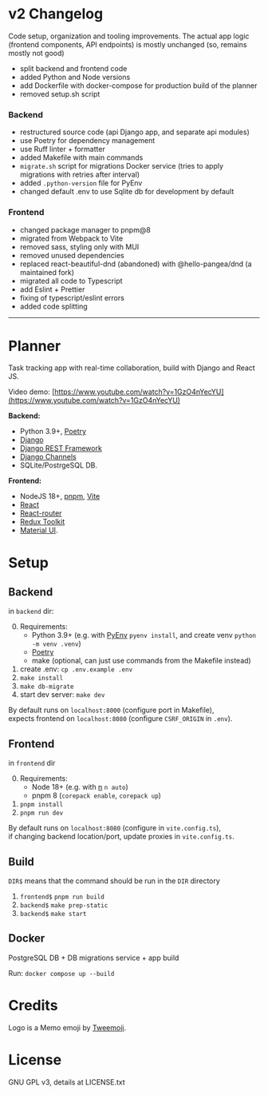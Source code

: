 # v2 Changelog

Code setup, organization and tooling improvements. The actual app logic (frontend components, API endpoints) is mostly unchanged (so, remains mostly not good)

- split backend and frontend code
- added Python and Node versions
- add Dockerfile with docker-compose for production build of the planner
- removed setup.sh script

### Backend

- restructured source code (api Django app, and separate api modules)
- use Poetry for dependency management
- use Ruff linter + formatter
- added Makefile with main commands
- `migrate.sh` script for migrations Docker service (tries to apply migrations with retries after interval)
- added `.python-version` file for PyEnv
- changed default .env to use Sqlite db for development by default

### Frontend

- changed package manager to pnpm@8
- migrated from Webpack to Vite
- removed sass, styling only with MUI
- removed unused dependencies
- replaced react-beautiful-dnd (abandoned) with @hello-pangea/dnd (a maintained fork)
- migrated all code to Typescript
- add Eslint + Prettier
- fixing of typescript/eslint errors
- added code splitting

---

# Planner

Task tracking app with real-time collaboration, build with Django and React JS.

Video demo: [https://www.youtube.com/watch?v=1GzO4nYecYU](https://www.youtube.com/watch?v=1GzO4nYecYU)

**Backend:**

- Python 3.9+, [Poetry](https://python-poetry.org/)
- [Django](https://www.djangoproject.com/)
- [Django REST Framework](https://www.django-rest-framework.org/)
- [Django Channels](https://channels.readthedocs.io/en/stable/)
- SQLite/PostrgeSQL DB.

**Frontend:**

- NodeJS 18+, [pnpm](https://pnpm.io/), [Vite](https://vitejs.dev/)
- [React](https://reactjs.org/)
- [React-router](https://reactrouter.com/)
- [Redux Toolkit](https://redux-toolkit.js.org/)
- [Material UI](https://mui.com/).

# Setup

## Backend

in `backend` dir:

0. Requirements:
   - Python 3.9+ (e.g. with [PyEnv](https://github.com/pyenv/pyenv) `pyenv install`, and create venv `python -m venv .venv`)
   - [Poetry](https://python-poetry.org/)
   - make (optional, can just use commands from the Makefile instead)
1. create .env: `cp .env.example .env`
2. `make install`
3. `make db-migrate`
4. start dev server: `make dev`

By default runs on `localhost:8000` (configure port in Makefile),  
expects frontend on `localhost:8080` (configure `CSRF_ORIGIN` in `.env`).

## Frontend

in `frontend` dir

0. Requirements:
   - Node 18+ (e.g. with [n](https://github.com/tj/n) `n auto`)
   - pnpm 8 (`corepack enable`, `corepack up`)
1. `pnpm install`
2. `pnpm run dev`

By default runs on `localhost:8080` (configure in `vite.config.ts`),  
if changing backend location/port, update proxies in `vite.config.ts`.

## Build

`DIR$` means that the command should be run in the `DIR` directory

1. `frontend$` `pnpm run build`
2. `backend$` `make prep-static`
3. `backend$` `make start`

## Docker

PostgreSQL DB + DB migrations service + app build

Run: `docker compose up --build`

# Credits

Logo is a Memo emoji by [Tweemoji](https://twemoji.twitter.com/).

# License

GNU GPL v3, details at LICENSE.txt
